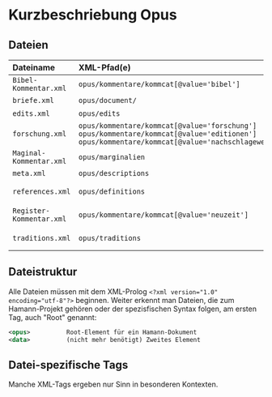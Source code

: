 # Kurzbeschriebung Opus

## Dateien
| Dateiname                | XML-Pfad(e)                                                                                                                                                  | Zweck                                         |
| :----------------------- | :----------------------------------------------------------------------------------------------------------------------------------------------------------- | :-------------------------------------------- |
| `Bibel-Kommentar.xml`    | `opus/kommentare/kommcat[@value='bibel']`                                                                                                                    | Bibelstellenregister                          |
| `briefe.xml`             | `opus/document/`                                                                                                                                             | Brieftexte                                    |
| `edits.xml`              | `opus/edits`                                                                                                                                                 | Texteingriffe                                 |
| `forschung.xml`          | `opus/kommentare/kommcat[@value='forschung']` <br/> `opus/kommentare/kommcat[@value='editionen']` <br/> `opus/kommentare/kommcat[@value='nachschlagewerke']` | Sekundärliteratur                             |
| `Maginal-Kommentar.xml`  | `opus/marginalien`                                                                                                                                           | Stellenkommentar                              |
| `meta.xml`               | `opus/descriptions`                                                                                                                                          | Brief-Metadaten                               |
| `references.xml`         | `opus/definitions`                                                                                                                                           | Personen-, Orts- und Kategorien(?)verzeichnis |
| `Register-Kommentar.xml` | `opus/kommentare/kommcat[@value='neuzeit']`                                                                                                                  | Personen- und Sachregister                    |
| `traditions.xml`         | `opus/traditions`                                                                                                                                            | Textprovinienz und -zusätze

## Dateistruktur
Alle Dateien müssen mit dem XML-Prolog
`<?xml version="1.0" encoding="utf-8"?>`
beginnen. Weiter erkennt man Dateien, die zum Hamann-Projekt gehören oder der spezisfischen Syntax folgen, am ersten Tag, auch "Root" genannt: 

```xml
<opus>          Root-Element für ein Hamann-Dokument
<data>          (nicht mehr benötigt) Zweites Element
```

## Datei-spezifische Tags
Manche XML-Tags ergeben nur Sinn in besonderen Kontexten.

